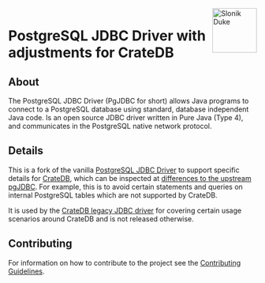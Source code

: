 <img height="90" alt="Slonik Duke" align="right" src="docs/media/img/slonik_duke.png" />

# PostgreSQL JDBC Driver with adjustments for CrateDB


## About

The PostgreSQL JDBC Driver (PgJDBC for short) allows Java programs to connect
to a PostgreSQL database using standard, database independent Java code. Is an
open source JDBC driver written in Pure Java (Type 4), and communicates in the
PostgreSQL native network protocol.


## Details

This is a fork of the vanilla [PostgreSQL JDBC Driver] to support specific
details for [CrateDB], which can be inspected at [differences to the upstream
pgJDBC]. For example, this is to avoid certain statements and queries on
internal PostgreSQL tables which are not supported by CrateDB.

It is used by the [CrateDB legacy JDBC driver] for covering certain usage
scenarios around CrateDB and is not released otherwise.


## Contributing

For information on how to contribute to the project see the [Contributing
Guidelines](CONTRIBUTING.md).


[CrateDB]: https://github.com/crate/crate
[CrateDB legacy JDBC driver]: https://crate.io/docs/jdbc/
[differences to the upstream pgJDBC]: https://github.com/pgjdbc/pgjdbc/compare/master...crate:pgjdbc:REL42.2.5_crate
[PostgreSQL JDBC Driver]: https://jdbc.postgresql.org/
